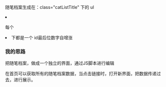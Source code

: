 随笔档案生成在：class="catListTitle" 下的 ul <li>

每个<li>下都是一个<a id="CatList_LinkList_1_Link_0~100"> id最后位数字自增涨

### 我的思路

把随笔档案，做成一个独立的界面，通过JS脚本进行编辑

在首页可以获取所有的随笔档案数据，当点击链接时，打开新界面，把数据传递过去，进行展示。